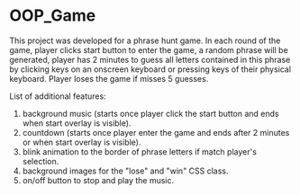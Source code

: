 # OOP_Game

This project was developed for a phrase hunt game. In each round of the game, player clicks start button to enter the game, a random phrase will be generated, player has 2 minutes to guess all letters contained in this phrase by clicking keys on an onscreen keyboard or pressing keys of their physical keyboard. Player loses the game if misses 5 guesses.

List of additional features:
1. background music (starts once player click the start button and ends when start overlay is visible).
2. countdown (starts once player enter the game and ends after 2 minutes or when start overlay is visible).
3. blink animation to the border of phrase letters if match player's selection.
4. background images for the "lose" and "win" CSS class.
5. on/off button to stop and play the music.
